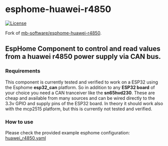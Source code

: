 # esphome-huawei-r4850

[![License][license-shield]](LICENSE)

Fork of [mb-software/esphome-huawei-r4850](https://github.com/mb-software/esphome-huawei-r4850).

## EspHome Component to control and read values from a huawei r4850 power supply via CAN bus.

### Requirements
This component is currently tested and verified to work on a ESP32 using the Esphome **esp32_can** platform. So in addition to any **ESP32 board** of your choice you need a CAN tranceiver like the **sn65hvd230**. These are cheap and available from many sources and can be wired directly to the 3.3v GPIO and supply pins of the ESP32 board.
In theory it should work also with the mcp2515 platform, but this is currently not tested and verified.

### How to use
Please check the provided example esphome configuration:
[huawei_r4850.yaml](https://github.com/mb-software/esphome-huawei-r4850/blob/main/huawei_r4850.yaml)


[license-shield]: https://img.shields.io/github/license/mb-software/homeassistant-powerbrain.svg?style=for-the-badge
